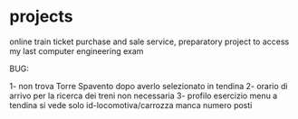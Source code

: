 # projects
online train ticket purchase and sale service, preparatory project to access my last computer engineering exam


BUG:

1- non trova Torre Spavento dopo averlo selezionato in tendina
2- orario di arrivo per la ricerca dei treni non necessaria
3- profilo esercizio menu a tendina si vede solo id-locomotiva/carrozza manca numero posti